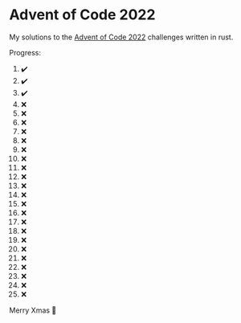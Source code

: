 # Advent of Code 2022
My solutions to the [Advent of Code 2022](https://adventofcode.com/2022) challenges written in rust.

Progress:

1. :heavy_check_mark:
2. :heavy_check_mark:
3. :heavy_check_mark:
4. :x:
5. :x:
6. :x:
7. :x:
8. :x:
9. :x:
10. :x:
11. :x:
12. :x:
13. :x:
14. :x:
15. :x:
16. :x:
17. :x:
18. :x:
19. :x:
20. :x:
21. :x:
22. :x:
23. :x:
24. :x:
25. :x:

Merry Xmas :christmas_tree:
